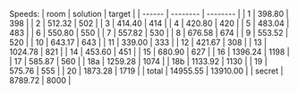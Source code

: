 Speeds:
| room   | solution | target   |
| ------ | -------- | -------- |
| 1      | 398.80   | 398      |
| 2      | 512.32   | 502      |
| 3      | 414.40   | 414      |
| 4      | 420.80   | 420      |
| 5      | 483.04   | 483      |
| 6      | 550.80   | 550      |
| 7      | 557.82   | 530      |
| 8      | 676.58   | 674      |
| 9      | 553.52   | 520      |
| 10     | 643.17   | 643      |
| 11     | 339.00   | 333      |
| 12     | 421.67   | 308      |
| 13     | 1024.78  | 821      |
| 14     | 453.60   | 451      |
| 15     | 680.90   | 627      |
| 16     | 1396.24  | 1198     |
| 17     | 585.87   | 560      |
| 18a    | 1259.28  | 1074     |
| 18b    | 1133.92  | 1130     |
| 19     | 575.76   | 555      |
| 20     | 1873.28  | 1719     |
| total  | 14955.55 | 13910.00 |
| secret | 8789.72  | 8000     |
